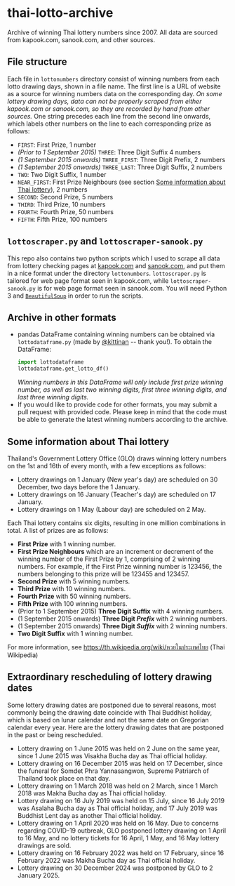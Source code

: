 # thai-lotto-archive
Archive of winning Thai lottery numbers since 2007. All data are sourced from kapook.com, sanook.com, and other sources.

## File structure
Each file in `lottonumbers` directory consist of winning numbers from each lotto drawing days, shown in a file name. The first line is a URL of website as a source for winning numbers data on the corresponding day. *On some lottery drawing days, data can not be properly scraped from either kapook.com or sanook.com, so they are recorded by hand from other sources.* One string precedes each line from the second line onwards, which labels other numbers on the line to each corresponding prize as follows:

* `FIRST`: First Prize, 1 number
* *(Prior to 1 September 2015)* `THREE`: Three Digit Suffix 4 numbers
* *(1 September 2015 onwards)* `THREE_FIRST`: Three Digit Prefix, 2 numbers
* *(1 September 2015 onwards)* `THREE_LAST`: Three Digit Suffix, 2 numbers
* `TWO`: Two Digit Suffix, 1 number
* `NEAR_FIRST`: First Prize Neighbours (see section [Some information about Thai lottery](#some-information-about-thai-lottery)), 2 numbers
* `SECOND`: Second Prize, 5 numbers
* `THIRD`: Third Prize, 10 numbers
* `FOURTH`: Fourth Prize, 50 numbers
* `FIFTH`: Fifth Prize, 100 numbers

## `lottoscraper.py` and `lottoscraper-sanook.py`
This repo also contains two python scripts which I used to scrape all data from lottery checking pages at [kapook.com](http://lottery.kapook.com/) and [sanook.com](http://news.sanook.com/lotto/), and put them in a nice format under the directory `lottonumbers`. `lottoscraper.py` is tailored for web page format seen in kapook.com, while `lottoscraper-sanook.py` is for web page format seen in sanook.com. You will need Python 3 and [`BeautifulSoup`](https://www.crummy.com/software/BeautifulSoup/bs4/doc/) in order to run the scripts.

## Archive in other formats
* pandas DataFrame containing winning numbers can be obtained via `lottodataframe.py` (made by [@kittinan](https://github.com/kittinan) -- thank you!). To obtain the DataFrame: 
    ```python
    import lottodataframe
    lottodataframe.get_lotto_df()
    ```
    *Winning numbers in this DataFrame will only include first prize winning number, as well as last two winning digits, first three winning digits, and last three winning digits.*
* If you would like to provide code for other formats, you may submit a pull request with provided code. Please keep in mind that the code must be able to generate the latest winning numbers according to the archive.

## Some information about Thai lottery
Thailand's Government Lottery Office (GLO) draws winning lottery numbers on the 1st and 16th of every month, with a few exceptions as follows:

* Lottery drawings on 1 January (New year's day) are scheduled on 30 December, two days before the 1 January.
* Lottery drawings on 16 January (Teacher's day) are scheduled on 17 January.
* Lottery drawings on 1 May (Labour day) are scheduled on 2 May.

Each Thai lottery contains six digits, resulting in one million combinations in total. A list of prizes are as follows:

* **First Prize** with 1 winning number.
* **First Prize Neighbours** which are an increment or decrement of the winning number of the First Prize by 1, comprising of 2 winning numbers. For example, if the First Prize winning number is 123456, the numbers belonging to this prize will be 123455 and 123457.
* **Second Prize** with 5 winning numbers.
* **Third Prize** with 10 winning numbers.
* **Fourth Prize** with 50 winning numbers.
* **Fifth Prize** with 100 winning numbers.
* (Prior to 1 September 2015) **Three Digit Suffix** with 4 winning numbers.
* (1 September 2015 onwards) **Three Digit *Prefix*** with 2 winning numbers.
* (1 September 2015 onwards) **Three Digit *Suffix*** with 2 winning numbers.
* **Two Digit Suffix** with 1 winning number.

For more information, see https://th.wikipedia.org/wiki/หวยในประเทศไทย (Thai Wikipedia)

## Extraordinary rescheduling of lottery drawing dates
Some lottery drawing dates are postponed due to several reasons, most commonly being the drawing date coincide with Thai Buddhist holiday, which is based on lunar calendar and not the same date on Gregorian calendar every year. Here are the lottery drawing dates that are postponed in the past or being rescheduled.

* Lottery drawing on 1 June 2015 was held on 2 June on the same year, since 1 June 2015 was Visakha Bucha day as Thai official holiday.
* Lottery drawing on 16 December 2015 was held on 17 December, since the funeral for Somdet Phra Yannasangwon, Supreme Patriarch of Thailand took place on that day.
* Lottery drawing on 1 March 2018 was held on 2 March, since 1 March 2018 was Makha Bucha day as Thai official holiday.
* Lottery drawing on 16 July 2019 was held on 15 July, since 16 July 2019 was Asalaha Bucha day as Thai official holiday, and 17 July 2019 was Buddhist Lent day as another Thai official holiday.
* Lottery drawing on 1 April 2020 was held on 16 May. Due to concerns regarding COVID-19 outbreak, GLO postponed lottery drawing on 1 April to 16 May, and no lottery tickets for 16 April, 1 May, and 16 May lottery drawings are sold.
* Lottery drawing on 16 February 2022 was held on 17 February, since 16 February 2022 was Makha Bucha day as Thai official holiday.
* Lottery drawing on 30 December 2024 was postponed by GLO to 2 January 2025.